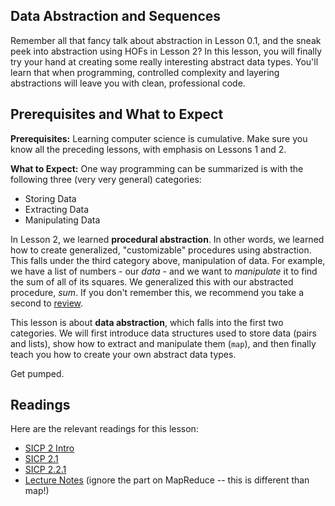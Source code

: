 ## Data Abstraction and Sequences

Remember all that fancy talk about abstraction in Lesson 0.1, and the sneak peek into abstraction using HOFs in Lesson 2? In this lesson, you will finally try your hand at creating some really interesting abstract data types. You'll learn that when programming, controlled complexity and layering abstractions will leave you with clean, professional code. 

## Prerequisites and What to Expect

**Prerequisites:** Learning computer science is cumulative. Make sure you know all the preceding lessons, with emphasis on Lessons 1 and 2. 

**What to Expect:** One way programming can be summarized is with the following three (very very general) categories:

  * Storing Data
  * Extracting Data
  * Manipulating Data

In Lesson 2, we learned **procedural abstraction**. In other words, we learned how to create generalized, "customizable" procedures using abstraction. This falls under the third category above, manipulation of data. For example, we have a list of numbers - our _data_ - and we want to _manipulate_ it to find the sum of all of its squares. We generalized this with our abstracted procedure, _sum_. If you don't remember this, we recommend you take a second to [review](http://berkeley-cs61as.github.io/textbook/hofs-procedures-as-arguments.html).

This lesson is about **data abstraction**, which falls into the first two categories. We will first introduce data structures used to store data (pairs and lists), show how to extract and manipulate them (`map`), and then finally teach you how to create your own abstract data types.

Get pumped.

## Readings

Here are the relevant readings for this lesson:

  * [SICP 2 Intro](http://mitpress.mit.edu/sites/default/files/sicp/full-text/book/book-Z-H-13.html)
  * [SICP 2.1](http://mitpress.mit.edu/sites/default/files/sicp/full-text/book/book-Z-H-14.html#%25_sec_2.1)
  * [SICP 2.2.1](http://mitpress.mit.edu/sites/default/files/sicp/full-text/book/book-Z-H-15.html#%25_sec_2.2.1)
  * [Lecture Notes](http://inst.eecs.berkeley.edu/~cs61as/reader/notes.pdf#page=18) (ignore the part on MapReduce -- this is different than map!)

